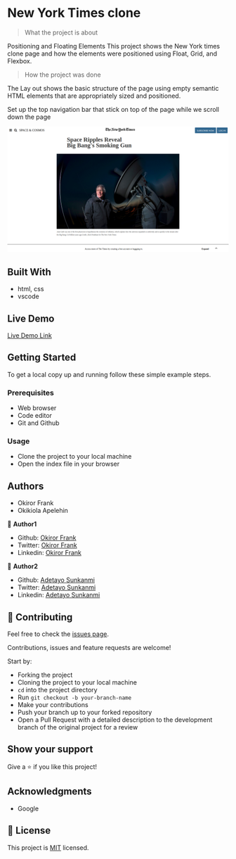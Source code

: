 # New York Times clone

> What the project is about

Positioning and Floating Elements
This project shows the New York times clone page and how the elements were positioned using Float, Grid, and Flexbox. 

> How the project was done

The Lay out shows the basic structure of the page using empty semantic HTML elements that are appropriately sized and positioned. 

Set up the top navigation bar that stick on top of the page while we scroll down the page

![screenshot](img/readme.PNG)

## Built With

- html, css
- vscode

## Live Demo

[Live Demo Link](https://rawcdn.githack.com/jstloyal/NYT-clone/1191b29061bfcc8fe8fbc2b412eea09c5c512669/index.html)


## Getting Started

To get a local copy up and running follow these simple example steps.

### Prerequisites
- Web browser
- Code editor
- Git and Github

### Usage
- Clone the project to your local machine 
- Open the index file in your browser

## Authors

- Okiror Frank
- Okikiola Apelehin

👤 **Author1**

- Github: [Okiror Frank](https://github.com/frankopkusianwar)
- Twitter: [Okiror Frank](https://twitter.com/franko0781)
- Linkedin: [Okiror Frank](https://linkedin.com/in/frank-okiror-250076b5)

👤 **Author2**

- Github: [Adetayo Sunkanmi](https://github.com/jstloyal)
- Twitter: [Adetayo Sunkanmi](https://twitter.com/jstloyalty)
- Linkedin: [Adetayo Sunkanmi](https://www.linkedin.com/in/jstloyalty/)

## 🤝 Contributing

Feel free to check the [issues page](https://github.com/jstloyal/NYT-clone/issues).

Contributions, issues and feature requests are welcome!

Start by:
* Forking the project
* Cloning the project to your local machine
* `cd` into the project directory
* Run `git checkout -b your-branch-name`
* Make your contributions
* Push your branch up to your forked repository
* Open a Pull Request with a detailed description to the development branch of the original project for a review

## Show your support

Give a ⭐️ if you like this project!

## Acknowledgments

- Google

## 📝 License

This project is [MIT](lic.url) licensed.
